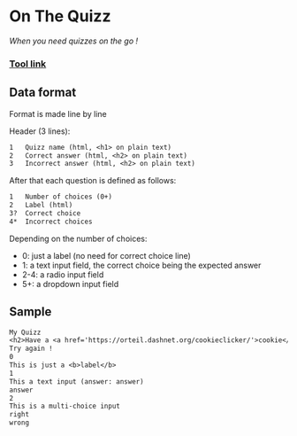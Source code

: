 # On The Quizz
*When you need quizzes on the go !*

### [Tool link](https://clement-gouin.github.io/on-the-quizz/)

## Data format

Format is made line by line

Header (3 lines):
```txt
1   Quizz name (html, <h1> on plain text)
2   Correct answer (html, <h2> on plain text)
3   Incorrect answer (html, <h2> on plain text)
```

After that each question is defined as follows:
```txt
1   Number of choices (0+)
2   Label (html)
3?  Correct choice
4*  Incorrect choices
```

Depending on the number of choices:
* 0: just a label (no need for correct choice line)
* 1: a text input field, the correct choice being the expected answer
* 2-4: a radio input field
* 5+: a dropdown input field

## Sample

```txt
My Quizz
<h2>Have a <a href='https://orteil.dashnet.org/cookieclicker/'>cookie</a> !</h2>
Try again !
0
This is just a <b>label</b>
1
This a text input (answer: answer)
answer
2
This is a multi-choice input
right
wrong
```

